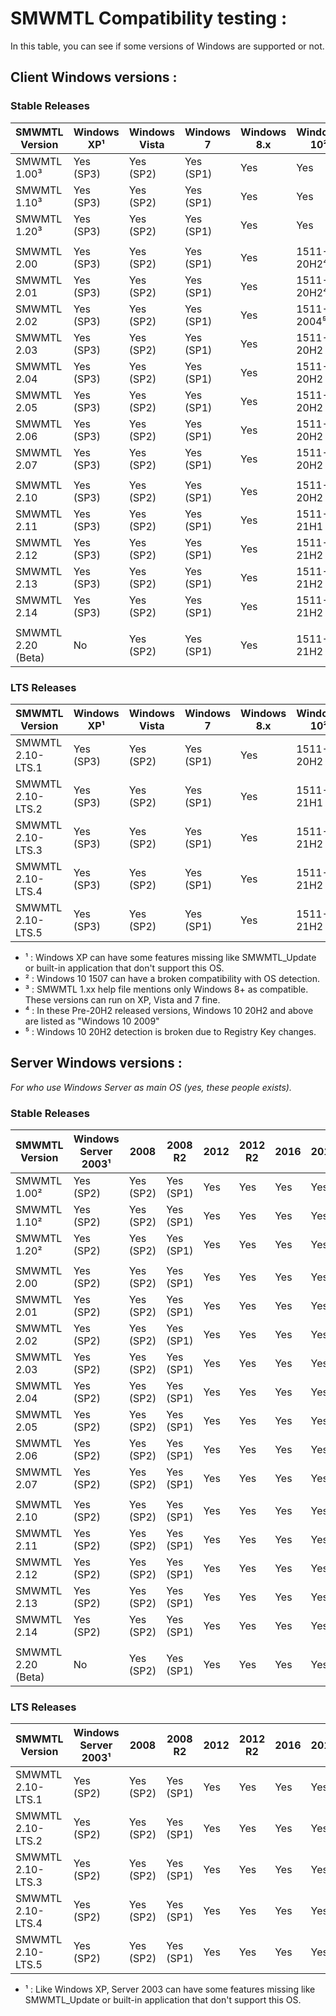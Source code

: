 # SMWMTL Compatibility testing :
In this table, you can see if some versions of Windows are supported or not.

## Client Windows versions :

### Stable Releases
| SMWMTL Version | Windows XP¹  | Windows Vista | Windows 7 | Windows 8.x | Windows 10² | Windows 11 |
| -------------- | ------------ | ------------- | --------- | ----------- | ----------- | ---------- |
| SMWMTL 1.00³   | Yes (SP3)    | Yes (SP2)     | Yes (SP1) | Yes         | Yes         | No         |
| SMWMTL 1.10³   | Yes (SP3)    | Yes (SP2)     | Yes (SP1) | Yes         | Yes         | No         |
| SMWMTL 1.20³   | Yes (SP3)    | Yes (SP2)     | Yes (SP1) | Yes         | Yes         | No         |
||
| SMWMTL 2.00    | Yes (SP3)    | Yes (SP2)     | Yes (SP1) | Yes         | 1511-20H2⁴  | No         |
| SMWMTL 2.01    | Yes (SP3)    | Yes (SP2)     | Yes (SP1) | Yes         | 1511-20H2⁴  | No         |
| SMWMTL 2.02    | Yes (SP3)    | Yes (SP2)     | Yes (SP1) | Yes         | 1511-2004⁵  | No         |
| SMWMTL 2.03    | Yes (SP3)    | Yes (SP2)     | Yes (SP1) | Yes         | 1511-20H2   | No         |
| SMWMTL 2.04    | Yes (SP3)    | Yes (SP2)     | Yes (SP1) | Yes         | 1511-20H2   | No         |
| SMWMTL 2.05    | Yes (SP3)    | Yes (SP2)     | Yes (SP1) | Yes         | 1511-20H2   | No         |
| SMWMTL 2.06    | Yes (SP3)    | Yes (SP2)     | Yes (SP1) | Yes         | 1511-20H2   | No         |
| SMWMTL 2.07    | Yes (SP3)    | Yes (SP2)     | Yes (SP1) | Yes         | 1511-20H2   | No         |
||
| SMWMTL 2.10    | Yes (SP3)    | Yes (SP2)     | Yes (SP1) | Yes         | 1511-20H2   | No         |
| SMWMTL 2.11    | Yes (SP3)    | Yes (SP2)     | Yes (SP1) | Yes         | 1511-21H1   | No         |
| SMWMTL 2.12    | Yes (SP3)    | Yes (SP2)     | Yes (SP1) | Yes         | 1511-21H2   | Partial    |
| SMWMTL 2.13    | Yes (SP3)    | Yes (SP2)     | Yes (SP1) | Yes         | 1511-21H2   | Yes (RTM)  |
| SMWMTL 2.14    | Yes (SP3)    | Yes (SP2)     | Yes (SP1) | Yes         | 1511-21H2   | Yes (RTM)  |
||
| SMWMTL 2.20 (Beta) | No       | Yes (SP2)     | Yes (SP1) | Yes         | 1511-21H2   | Yes (RTM)  |

### LTS Releases
| SMWMTL Version     | Windows XP¹  | Windows Vista | Windows 7 | Windows 8.x | Windows 10² | Windows 11 |
| ------------------ | ------------ | ------------- | --------- | ----------- | ----------- | ---------- |
| SMWMTL 2.10-LTS.1  | Yes (SP3)    | Yes (SP2)     | Yes (SP1) | Yes         | 1511-20H2   | No         |
| SMWMTL 2.10-LTS.2  | Yes (SP3)    | Yes (SP2)     | Yes (SP1) | Yes         | 1511-21H1   | No         |
| SMWMTL 2.10-LTS.3  | Yes (SP3)    | Yes (SP2)     | Yes (SP1) | Yes         | 1511-21H2   | Partial    |
| SMWMTL 2.10-LTS.4  | Yes (SP3)    | Yes (SP2)     | Yes (SP1) | Yes         | 1511-21H2   | Yes (RTM)  |
| SMWMTL 2.10-LTS.5  | Yes (SP3)    | Yes (SP2)     | Yes (SP1) | Yes         | 1511-21H2   | Yes (RTM)  |

- ¹ : Windows XP can have some features missing like SMWMTL_Update or built-in application that don't support this OS.
- ² : Windows 10 1507 can have a broken compatibility with OS detection.
- ³ : SMWMTL 1.xx help file mentions only Windows 8+ as compatible. These versions can run on XP, Vista and 7 fine.
- ⁴ : In these Pre-20H2 released versions, Windows 10 20H2 and above are listed as "Windows 10 2009"
- ⁵ : Windows 10 20H2 detection is broken due to Registry Key changes.

## Server Windows versions :
*For who use Windows Server as main OS (yes, these people exists).*

### Stable Releases
| SMWMTL Version | Windows Server 2003¹  | 2008      | 2008 R2   | 2012  | 2012 R2  | 2016  | 2019  | 2022  |
| -------------- | --------------------- | ----------| --------- | ----- | -------- | ----- | ----- | ----- |
| SMWMTL 1.00²   | Yes (SP2)             | Yes (SP2) | Yes (SP1) | Yes   | Yes      | Yes   | Yes   | No    |
| SMWMTL 1.10²   | Yes (SP2)             | Yes (SP2) | Yes (SP1) | Yes   | Yes      | Yes   | Yes   | No    |
| SMWMTL 1.20²   | Yes (SP2)             | Yes (SP2) | Yes (SP1) | Yes   | Yes      | Yes   | Yes   | No    |
||
| SMWMTL 2.00    | Yes (SP2)             | Yes (SP2) | Yes (SP1) | Yes   | Yes      | Yes   | Yes   | No    |
| SMWMTL 2.01    | Yes (SP2)             | Yes (SP2) | Yes (SP1) | Yes   | Yes      | Yes   | Yes   | No    |
| SMWMTL 2.02    | Yes (SP2)             | Yes (SP2) | Yes (SP1) | Yes   | Yes      | Yes   | Yes   | No    |
| SMWMTL 2.03    | Yes (SP2)             | Yes (SP2) | Yes (SP1) | Yes   | Yes      | Yes   | Yes   | No    |
| SMWMTL 2.04    | Yes (SP2)             | Yes (SP2) | Yes (SP1) | Yes   | Yes      | Yes   | Yes   | No    |
| SMWMTL 2.05    | Yes (SP2)             | Yes (SP2) | Yes (SP1) | Yes   | Yes      | Yes   | Yes   | No    |
| SMWMTL 2.06    | Yes (SP2)             | Yes (SP2) | Yes (SP1) | Yes   | Yes      | Yes   | Yes   | No    |
| SMWMTL 2.07    | Yes (SP2)             | Yes (SP2) | Yes (SP1) | Yes   | Yes      | Yes   | Yes   | No    |
||
| SMWMTL 2.10    | Yes (SP2)             | Yes (SP2) | Yes (SP1) | Yes   | Yes      | Yes   | Yes   | No    |
| SMWMTL 2.11    | Yes (SP2)             | Yes (SP2) | Yes (SP1) | Yes   | Yes      | Yes   | Yes   | No    |
| SMWMTL 2.12    | Yes (SP2)             | Yes (SP2) | Yes (SP1) | Yes   | Yes      | Yes   | Yes   | Yes   |
| SMWMTL 2.13    | Yes (SP2)             | Yes (SP2) | Yes (SP1) | Yes   | Yes      | Yes   | Yes   | Yes   |
| SMWMTL 2.14    | Yes (SP2)             | Yes (SP2) | Yes (SP1) | Yes   | Yes      | Yes   | Yes   | Yes   |
||
| SMWMTL 2.20 (Beta) | No                | Yes (SP2) | Yes (SP1) | Yes   | Yes      | Yes   | Yes   | Yes   |

### LTS Releases
| SMWMTL Version     | Windows Server 2003¹  | 2008      | 2008 R2   | 2012  | 2012 R2  | 2016  | 2019  | 2022  |
| ------------------ | --------------------- | ----------| --------- | ----- | -------- | ----- | ----- | ----- |
| SMWMTL 2.10-LTS.1  | Yes (SP2)             | Yes (SP2) | Yes (SP1) | Yes   | Yes      | Yes   | Yes   | No    |
| SMWMTL 2.10-LTS.2  | Yes (SP2)             | Yes (SP2) | Yes (SP1) | Yes   | Yes      | Yes   | Yes   | No    |
| SMWMTL 2.10-LTS.3  | Yes (SP2)             | Yes (SP2) | Yes (SP1) | Yes   | Yes      | Yes   | Yes   | Yes   |
| SMWMTL 2.10-LTS.4  | Yes (SP2)             | Yes (SP2) | Yes (SP1) | Yes   | Yes      | Yes   | Yes   | Yes   |
| SMWMTL 2.10-LTS.5  | Yes (SP2)             | Yes (SP2) | Yes (SP1) | Yes   | Yes      | Yes   | Yes   | Yes   |

- ¹ : Like Windows XP, Server 2003 can have some features missing like SMWMTL_Update or built-in application that don't support this OS.
